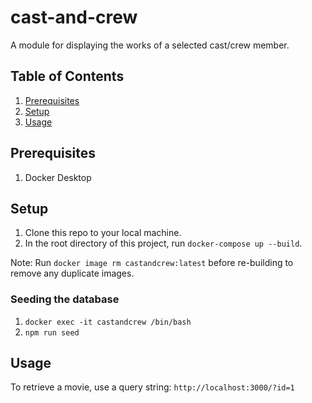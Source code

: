 # cast-and-crew
A module for displaying the works of a selected cast/crew member.

## Table of Contents
1. [Prerequisites](#prerequisites)
2. [Setup](#setup)
3. [Usage](#usage)


## Prerequisites
1. Docker Desktop

## Setup
1. Clone this repo to your local machine.
2. In the root directory of this project, run `docker-compose up --build`.

Note: Run `docker image rm castandcrew:latest` before re-building to remove any duplicate images.

### Seeding the database
  1. `docker exec -it castandcrew /bin/bash`
  2. `npm run seed`

## Usage
To retrieve a movie, use a query string:
`http://localhost:3000/?id=1`


